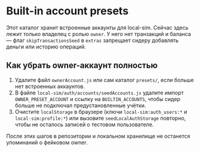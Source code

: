 # Built-in account presets

Этот каталог хранит встроенные аккаунты для local-sim. Сейчас здесь лежит только владелец с ролью `owner`.
У него нет транзакций и баланса — флаг `skipTransactionsSeed` в `extras` запрещает сидеру добавлять деньги или историю операций.

## Как убрать owner-аккаунт полностью

1. Удалите файл `ownerAccount.js` или сам каталог `presets/`, если больше нет встроенных аккаунтов.
2. В файле `local-sim/auth/accounts/seedAccounts.js` удалите импорт `OWNER_PRESET_ACCOUNT` и ссылку на `BUILTIN_ACCOUNTS`, чтобы сидер больше не подключал предустановленные учётки.
3. Очистите `localStorage` в браузере (ключи `local-sim:auth_users:*` и `local-sim:profile:*`) или вызовите `seedLocalAuthStorage` повторно, чтобы не осталось записей о тестовом пользователе.

После этих шагов в репозитории и локальном хранилище не останется упоминаний о фейковом owner.
